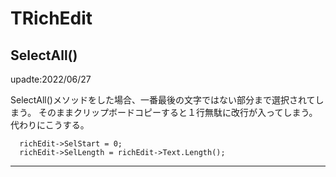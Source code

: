 # TRichEdit

## SelectAll()
upadte:2022/06/27

SelectAll()メソッドをした場合、一番最後の文字ではない部分まで選択されてしまう。
そのままクリップボードコピーすると１行無駄に改行が入ってしまう。
代わりにこうする。
```C++:全選択
  richEdit->SelStart = 0;
  richEdit->SelLength = richEdit->Text.Length();
```

***
